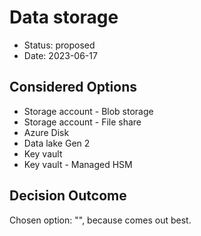 # Data storage

* Status: proposed
* Date: 2023-06-17

## Considered Options

* Storage account - Blob storage
* Storage account - File share
* Azure Disk
* Data lake Gen 2
* Key vault
* Key vault - Managed HSM

## Decision Outcome

Chosen option: "", because comes out best.

